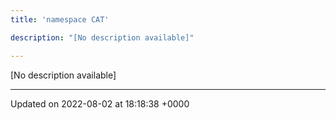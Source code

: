 ```yaml
---
title: 'namespace CAT'

description: "[No description available]"

---
```







[No description available]






-------------------------------

Updated on 2022-08-02 at 18:18:38 +0000